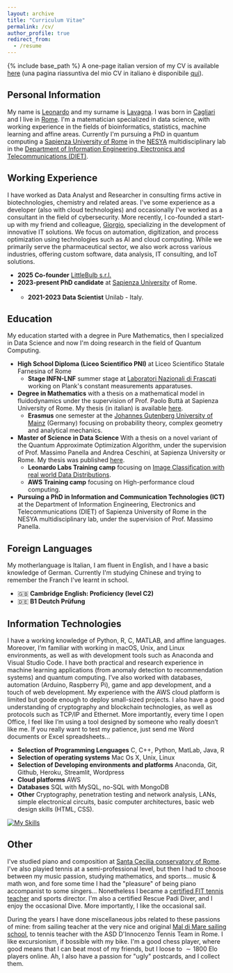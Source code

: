 ```yaml
---
layout: archive
title: "Curriculum Vitae"
permalink: /cv/
author_profile: true
redirect_from:
  - /resume
---
```


{% include base_path %}
A one-page italian version of my CV is available [here](../assets/files/cv_ita.pdf) (una pagina riassuntiva del mio CV in italiano è disponibile [qui](../assets/files/cv_ita.pdf)).

## Personal Information
My name is [Leonardo](https://pronouncenames.com/search?name=leonardo) and my surname is [Lavagna](https://pronouncenames.com/pronounce/lavagna). I was born in [Cagliari](https://en.wikipedia.org/wiki/Cagliari) and I live in [Rome](https://en.wikipedia.org/wiki/Rome). I'm a matematician specialized in data science, with working experience in the fields of bioinformatics, statistics, machine learning and affine areas. Currently I'm pursuing a PhD in quantum computing a [Sapienza University of Rome](https://www.uniroma1.it/en/pagina-strutturale/home) in the [NESYA](https://sites.google.com/view/nesya?authuser=0) multidisciplinary lab in the [Department of Information Engineering, Electronics and Telecommunications (DIET)](https://web.uniroma1.it/dip_diet/en).

## Working Experience
I have worked as Data Analyst and Researcher in consulting firms active in biotechnologies, chemistry and related areas. I've some experience as a developer (also with cloud technologies) and occasionally I've worked as a consultant in the field of cybersecurity. More recently, I co-founded a start-up with my friend and colleague, [Giorgio](https://research.uniroma1.it/researcher/8746df53b026e680e84f1858fd0e24ede56010ff1aff812a0ea415ea), specializing in the development of innovative IT solutions. We focus on automation, digitization, and process optimization using technologies such as AI and cloud computing. While we primarily serve the pharmaceutical sector, we also work across various industries, offering custom software, data analysis, IT consulting, and IoT solutions.
  * **2025 Co-founder** [LittleBulb s.r.l.](https://www.littlebulb.info/)
  * **2023-present PhD candidate** at [Sapienza University](https://www.uniroma1.it/en/pagina-strutturale/home) of Rome.
  * * **2021-2023 Data Scientist** Unilab - Italy.

## Education
My education started with a degree in Pure Mathematics, then I specialized in Data Science and now I'm doing research in the field of Quantum Computing.
  * **High School Diploma (Liceo Scientifico PNI)** at Liceo Scientifico Statale Farnesina of Rome
    - **Stage INFN-LNF** summer stage at [Laboratori Nazionali di Frascati](https://w3.lnf.infn.it/?lang=en) working on Plank's constant measurements apparatuses.
  * **Degree in Mathematics** with a thesis on a mathematical model in fluidodynamics under the supervision of Prof. Paolo Buttà at Sapienza University of Rome. My thesis (in italian) is available [here](https://geometrino.files.wordpress.com/2022/03/modello_onde.pdf).
      - **Erasmus** one semester at the [Johannes Gutenberg University of Mainz](https://homepage.uni-mainz.de/) (Germany) focusing on probability theory, complex geometry and analytical mechanics.
  * **Master of Science in Data Science** With a thesis on a novel variant of the Quantum Approximate Optimization Algorithm, under the supervision of Prof. Massimo Panella and Andrea Ceschini, at Sapienza University or Rome. My thesis was published [here](https://ieeexplore.ieee.org/document/10650075).
      - **Leonardo Labs Training camp** focusing on [Image Classification with real world Data Distributions](https://github.com/leonardoLavagna/Leonardo-Labs-Competition).
      - **AWS Training camp** focusing on High-performance cloud computing.
   * **Pursuing a PhD in Information and Communication Technologies (ICT)** at the Department of Information Engineering, Electronics and Telecommunications (DIET) of Sapienza University of Rome in the NESYA multidisciplinary lab, under the supervision of Prof. Massimo Panella.

## Foreign Languages
My motherlanguage is Italian, I am fluent in English, and I have a basic knowledge of German. Currently I'm studying Chinese and trying to remember the Franch I've learnt in school. 
  * 🇬🇧 **Cambridge English: Proficiency (level C2)**
  * 🇩🇪 **B1 Deutch Prüfung**

## Information Technologies
I have a working knowledge of Python, R, C, MATLAB, and affine languages. Moreover, I’m familiar with working in macOS, Unix, and Linux environments, as well as with development tools such as Anaconda and Visual Studio Code. I have both practical and research experience in machine learning applications (from anomaly detection to recommendation systems) and quantum computing. I’ve also worked with databases, automation (Arduino, Raspberry Pi), game and app development, and a touch of web development. My experience with the AWS cloud platform is limited but goode enough to deploy small-sized projects. I also have a good understanding of cryptography and blockchain technologies, as well as protocols such as TCP/IP and Ethernet. More importantly, every time I open Office, I feel like I’m using a tool designed by someone who really doesn’t like me. If you really want to test my patience, just send me Word documents or Excel spreadsheets...
  * **Selection of Programming Lenguages** C, C++, Python, MatLab, Java, R
  * **Selection of operating systems** Mac Os X, Unix, Linux
  * **Selection of Developing environments and platforms** Anaconda, Git, Github, Heroku, Streamlit, Wordpress
  * **Cloud platforms** AWS
  * **Databases** SQL with MySQL, no-SQL with MongoDB
  * **Other** Cryptography, penetration testing and network analysis, LANs, simple electronical circuits, basic computer architectures, basic web design skills (HTML, CSS).

[![My Skills](https://skillicons.dev/icons?i=linux,py,pytorch,tensorflow,r,c,cpp,html,java,matlab,octave,latex,md,mysql,mongodb,wordpress,git,github,vscode,docker,aws,heroku,anaconda,notion,raspberrypi,arduino,apple&perline=16)](https://skillicons.dev)

## Other
I've studied piano and composition at [Santa Cecilia conservatory of Rome](https://conservatoriosantacecilia.it/). I've also playied tennis at a semi-professional level, but then I had to choose between my music passion, studying mathematics, and sports... music & math won, and fore some time I had the "pleasure" of being piano accompanist to some singers... Nonetheless I became a [certified FIT tennis teacher](https://www.fitp.it/Istituto-di-formazione/Insegnanti/I-livelli-di-qualifica) and sports director. I'm also a certified Rescue Padi Diver, and I enjoy the occasional Dive. More importantly, I like the occasional sail. 

During the years I have done miscellaneous jobs related to these passions of mine: from sailing teacher at the very nice and original [Mal di Mare sailing school](https://maldimare.eu/wp/), to tennis teacher with the ASD D'Innocenzo Tennis Team in Rome. I like excursionism, if bossible with my bike. I'm a good chess player, where good means that I can beat most of my friends, but I loose to $\sim 1800$ Elo players online. Ah, I also have a passion for "ugly" postcards, and I collect them.
